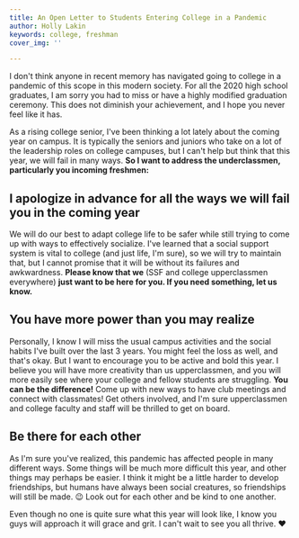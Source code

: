 ```yaml
---
title: An Open Letter to Students Entering College in a Pandemic
author: Holly Lakin
keywords: college, freshman
cover_img: ''

---
```

I don't think anyone in recent memory has navigated going to college in a pandemic of this scope in this modern society. For all the 2020 high school graduates, I am sorry you had to miss or have a highly modified graduation ceremony. This does not diminish your achievement, and I hope you never feel like it has.

As a rising college senior, I've been thinking a lot lately about the coming year on campus. It is typically the seniors and juniors who take on a lot of the leadership roles on college campuses, but I can't help but think that this year, we will fail in many ways. **So I want to address the underclassmen, particularly you incoming freshmen:**

## I apologize in advance for all the ways we will fail you in the coming year

We will do our best to adapt college life to be safer while still trying to come up with ways to effectively socialize. I've learned that a social support system is vital to college (and just life, I'm sure), so we will try to maintain that, but I cannot promise that it will be without its failures and awkwardness. **Please know that we** (SSF and college upperclassmen everywhere) **just want to be here for you. If you need something, let us know.**

## You have more power than you may realize

Personally, I know I will miss the usual campus activities and the social habits I've built over the last 3 years. You might feel the loss as well, and that's okay. But I want to encourage you to be active and bold this year. I believe you will have more creativity than us upperclassmen, and you will more easily see where your college and fellow students are struggling. **You can be the difference!** Come up with new ways to have club meetings and connect with classmates! Get others involved, and I'm sure upperclassmen and college faculty and staff will be thrilled to get on board.

## Be there for each other

As I'm sure you've realized, this pandemic has affected people in many different ways. Some things will be much more difficult this year, and other things may perhaps be easier. I think it might be a little harder to develop friendships, but humans have always been social creatures, so friendships will still be made. 😉 Look out for each other and be kind to one another.

Even though no one is quite sure what this year will look like, I know you guys will approach it will grace and grit. I can't wait to see you all thrive. ❤️